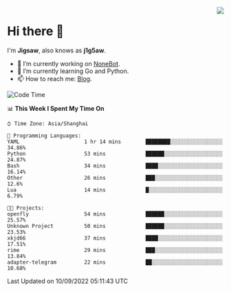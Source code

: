 <a href="#">
  <img align="right" src="https://github-readme-stats.vercel.app/api?username=j1g5awi&count_private=true&show_icons=true&title_color=80070B&text_color=B3B3B3&bg_color=212121&icon_color=80070B" />
</a>

# Hi there 👋

I'm **Jigsaw**, also knows as **j1g5aw**.

- 🔭 I’m currently working on [NoneBot](https://github.com/nonebot).
- 🌱 I’m currently learning Go and Python.
- 📫 How to reach me: [Blog](https://blog.maddestroyer.xyz/).

<!--START_SECTION:waka-->
![Code Time](http://img.shields.io/badge/Code%20Time-870%20hrs%2034%20mins-blue)

📊 **This Week I Spent My Time On** 

```text
⌚︎ Time Zone: Asia/Shanghai

💬 Programming Languages: 
YAML                     1 hr 14 mins        ████████░░░░░░░░░░░░░░░░░   34.86% 
Python                   53 mins             ██████░░░░░░░░░░░░░░░░░░░   24.87% 
Bash                     34 mins             ████░░░░░░░░░░░░░░░░░░░░░   16.14% 
Other                    26 mins             ███░░░░░░░░░░░░░░░░░░░░░░   12.6% 
Lua                      14 mins             █░░░░░░░░░░░░░░░░░░░░░░░░   6.79%

🐱‍💻 Projects: 
openfly                  54 mins             ██████░░░░░░░░░░░░░░░░░░░   25.57% 
Unknown Project          50 mins             ██████░░░░░░░░░░░░░░░░░░░   23.53% 
xkjd66                   37 mins             ████░░░░░░░░░░░░░░░░░░░░░   17.51% 
rime                     29 mins             ███░░░░░░░░░░░░░░░░░░░░░░   13.84% 
adapter-telegram         22 mins             ██░░░░░░░░░░░░░░░░░░░░░░░   10.68%

```


 Last Updated on 10/09/2022 05:11:43 UTC
<!--END_SECTION:waka-->
